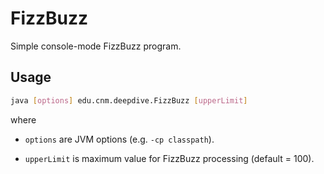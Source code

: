 # FizzBuzz

Simple console-mode FizzBuzz program.

## Usage

```bash
java [options] edu.cnm.deepdive.FizzBuzz [upperLimit]
```

where

* `options` are JVM options (e.g. `-cp classpath`).

* `upperLimit` is maximum value for FizzBuzz processing (default = 100).